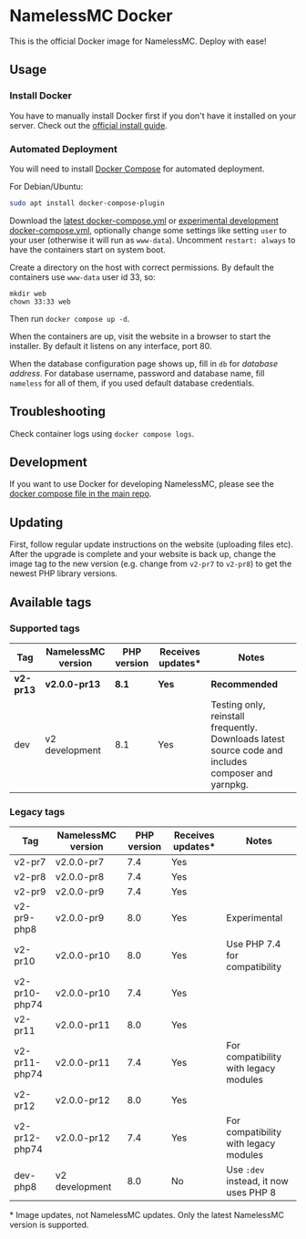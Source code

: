 # NamelessMC Docker

This is the official Docker image for NamelessMC. Deploy with ease!

## Usage

### Install Docker

You have to manually install Docker first if you don't have it installed on your server. Check out the [official install guide](https://docs.docker.com/engine/installation).

### Automated Deployment

You will need to install [Docker Compose](https://docs.docker.com/compose/) for automated deployment.

For Debian/Ubuntu:
```bash
sudo apt install docker-compose-plugin
```

Download the [latest docker-compose.yml](https://github.com/NamelessMC/Nameless-Docker/blob/master/docker-compose.yaml) or [experimental development docker-compose.yml](https://github.com/NamelessMC/Nameless-Docker/blob/dev/docker-compose.yaml), optionally change some settings like setting `user` to your user (otherwise it will run as `www-data`). Uncomment `restart: always` to have the containers start on system boot.

Create a directory on the host with correct permissions. By default the containers use `www-data` user id 33, so:
```
mkdir web
chown 33:33 web
```

Then run `docker compose up -d`.

When the containers are up, visit the website in a browser to start the installer. By default it listens on any interface, port 80.

When the database configuration page shows up, fill in `db` for *database address*. For database username, password and database name, fill `nameless` for all of them, if you used default database credentials.

## Troubleshooting
Check container logs using `docker compose logs`.

## Development

If you want to use Docker for developing NamelessMC, please see the [docker compose file in the main repo](https://github.com/NamelessMC/Nameless/blob/v2/docker-compose.yaml).

## Updating
First, follow regular update instructions on the website (uploading files etc). After the upgrade is complete and your website is back up, change the image tag to the new version (e.g. change from `v2-pr7` to `v2-pr8`) to get the newest PHP library versions.

## Available tags
### Supported tags
| Tag | NamelessMC version | PHP version | Receives updates\* | Notes
| --- | ------------------ | ----------- | ---------------- | -----
**v2-pr13** | **v2.0.0-pr13** | **8.1** | **Yes** | **Recommended**
dev | v2 development | 8.1 | Yes | Testing only, reinstall frequently. Downloads latest source code and includes composer and yarnpkg.

### Legacy tags

| Tag | NamelessMC version | PHP version | Receives updates\* | Notes
| --- | ------------------ | ----------- | ---------------- | -----
v2-pr7 | v2.0.0-pr7 | 7.4 | Yes |
v2-pr8 | v2.0.0-pr8 | 7.4 | Yes |
v2-pr9 | v2.0.0-pr9 | 7.4 | Yes |
v2-pr9-php8 | v2.0.0-pr9 | 8.0 | Yes | Experimental
v2-pr10 | v2.0.0-pr10 | 8.0 | Yes | Use PHP 7.4 for compatibility
v2-pr10-php74 | v2.0.0-pr10 | 7.4 | Yes |
v2-pr11 | v2.0.0-pr11 | 8.0 | Yes |
v2-pr11-php74 | v2.0.0-pr11 | 7.4 | Yes | For compatibility with legacy modules
v2-pr12 | v2.0.0-pr12 | 8.0 | Yes |
v2-pr12-php74 | v2.0.0-pr12 | 7.4 | Yes | For compatibility with legacy modules
dev-php8 | v2 development | 8.0 | No | Use `:dev` instead, it now uses PHP 8

\* Image updates, not NamelessMC updates. Only the latest NamelessMC version is supported.
